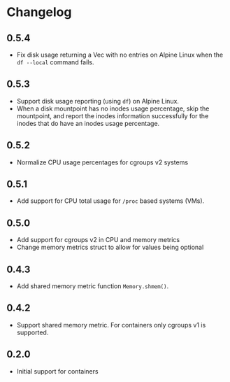 # Changelog

## 0.5.4

- Fix disk usage returning a Vec with no entries on Alpine Linux when the `df --local` command fails.

## 0.5.3

- Support disk usage reporting (using `df`) on Alpine Linux.
- When a disk mountpoint has no inodes usage percentage, skip the mountpoint, and report the inodes information successfully for the inodes that do have an inodes usage percentage.

## 0.5.2

- Normalize CPU usage percentages for cgroups v2 systems

## 0.5.1

- Add support for CPU total usage for `/proc` based systems (VMs).

## 0.5.0

- Add support for cgroups v2 in CPU and memory metrics
- Change memory metrics struct to allow for values being optional

## 0.4.3

- Add shared memory metric function `Memory.shmem()`.

## 0.4.2

- Support shared memory metric. For containers only cgroups v1 is supported.

## 0.2.0

* Initial support for containers
